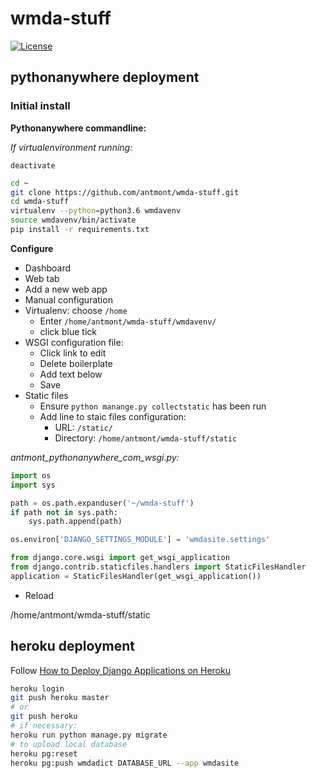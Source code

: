 # wmda-stuff
[![License](https://img.shields.io/badge/License-BSD%203--Clause-blue.svg)](https://opensource.org/licenses/BSD-3-Clause)

## pythonanywhere deployment

### Initial install
**Pythonanywhere commandline:**

*If virtualenvironment running:*
```
deactivate
```

``` bash
cd ~
git clone https://github.com/antmont/wmda-stuff.git
cd wmda-stuff
virtualenv --python=python3.6 wmdavenv
source wmdavenv/bin/activate
pip install -r requirements.txt
```

**Configure**

* Dashboard
* Web tab
* Add a new web app
* Manual configuration
* Virtualenv: choose `/home`
    * Enter `/home/antmont/wmda-stuff/wmdavenv/`
    * click blue tick
* WSGI configuration file:
    * Click link to edit
    * Delete boilerplate
    * Add text below
    * Save
* Static files
    * Ensure `python manange.py collectstatic` has been run
    * Add line to staic files configuration:
        * URL: `/static/`
        * Directory: `/home/antmont/wmda-stuff/static`

*antmont_pythonanywhere_com_wsgi.py:*
``` python
import os
import sys

path = os.path.expanduser('~/wmda-stuff')
if path not in sys.path:
    sys.path.append(path)

os.environ['DJANGO_SETTINGS_MODULE'] = 'wmdasite.settings'

from django.core.wsgi import get_wsgi_application
from django.contrib.staticfiles.handlers import StaticFilesHandler
application = StaticFilesHandler(get_wsgi_application())
```
* Reload

/home/antmont/wmda-stuff/static


## heroku deployment

Follow [How to Deploy Django Applications on Heroku](https://simpleisbetterthancomplex.com/tutorial/2016/08/09/how-to-deploy-django-applications-on-heroku.html)

```bash
heroku login
git push heroku master
# or
git push heroku
# if necessary:
heroku run python manage.py migrate
# to upload local database
heroku pg:reset
heroku pg:push wmdadict DATABASE_URL --app wmdasite
```
